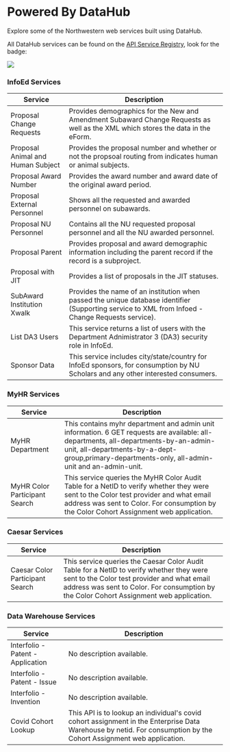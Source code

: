 # Powered By DataHub
Explore some of the Northwestern web services built using DataHub.

All DataHub services can be found on the [API Service Registry](https://apiserviceregistry.northwestern.edu/), look for the badge: 

<img src="https://img.shields.io/static/v1?style=for-the-badge&label=Powered%20by&message=DataHub&color=4E2A84">

### InfoEd Services
|Service | Description|
| --- | ----- |
| Proposal Change Requests | Provides demographics for the New and Amendment Subaward Change Requests as well as the XML which stores the data in the eForm.|
| Proposal Animal and Human Subject | Provides the proposal number and whether or not the propsoal routing from indicates human or animal subjects.|
| Proposal Award Number |Provides the award number and award date of the original award period.|
| Proposal External Personnel | Shows all the requested and awarded personnel on subawards.|
| Proposal NU Personnel | Contains all the NU requested proposal personnel and all the NU awarded personnel.
| Proposal Parent | Provides proposal and award demographic information including the parent record if the record is a subproject. | 
| Proposal with JIT | Provides a list of proposals in the JIT statuses. |
| SubAward Institution Xwalk | Provides the name of an institution when passed the unique database identifier (Supporting service to XML from Infoed - Change Requests service). |
| List DA3 Users | This service returns a list of users with the Department Adnimistrator 3 (DA3) security role in InfoEd. |
| Sponsor Data | This service includes city/state/country for InfoEd sponsors, for consumption by NU Scholars and any other interested consumers. |

### MyHR Services
|Service | Description|
| --- | ----- |
| MyHR Department | This contains myhr department and admin unit information. 6 GET requests are available: all-departments, all-departments-by-an-admin-unit, all-departments-by-a-dept-group,primary-departments-only, all-admin-unit and an-admin-unit. |
| MyHR Color Participant Search | This service queries the MyHR Color Audit Table for a NetID to verify whether they were sent to the Color test provider and what email address was sent to Color. For consumption by the Color Cohort Assignment web application. |

### Caesar Services
|Service | Description|
| --- | ----- |
| Caesar Color Participant Search | This service queries the Caesar Color Audit Table for a NetID to verify whether they were sent to the Color test provider and what email address was sent to Color. For consumption by the Color Cohort Assignment web application. |

### Data Warehouse Services
|Service | Description|
|----|----|
| Interfolio - Patent - Application | No description available. |
| Interfolio - Patent - Issue | No description available. |
| Interfolio - Invention | No description available. |
| Covid Cohort Lookup | This API is to lookup an individual's covid cohort assignment in the Enterprise Data Warehouse by netid. For consumption by the Cohort Assignment web application. |